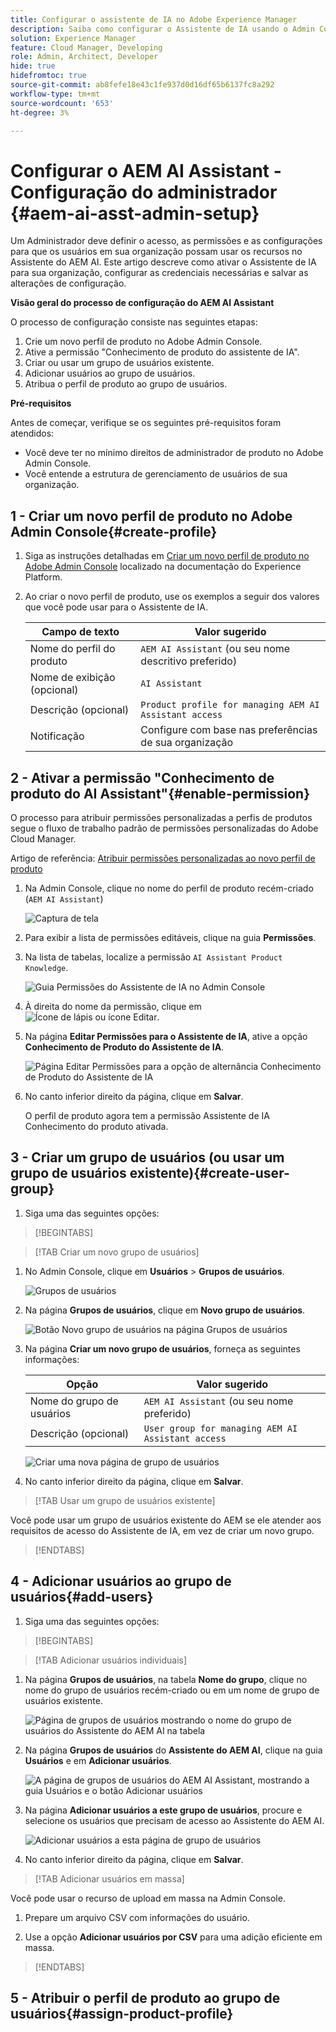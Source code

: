 ```yaml
---
title: Configurar o assistente de IA no Adobe Experience Manager
description: Saiba como configurar o Assistente de IA usando o Admin Console no Adobe Experience Manager.
solution: Experience Manager
feature: Cloud Manager, Developing
role: Admin, Architect, Developer
hide: true
hidefromtoc: true
source-git-commit: ab8fefe18e43c1fe937d0d16df65b6137fc8a292
workflow-type: tm+mt
source-wordcount: '653'
ht-degree: 3%

---
```


# Configurar o AEM AI Assistant - Configuração do administrador {#aem-ai-asst-admin-setup}

Um Administrador deve definir o acesso, as permissões e as configurações para que os usuários em sua organização possam usar os recursos no Assistente do AEM AI. Este artigo descreve como ativar o Assistente de IA para sua organização, configurar as credenciais necessárias e salvar as alterações de configuração.

**Visão geral do processo de configuração do AEM AI Assistant**

O processo de configuração consiste nas seguintes etapas:

1. Crie um novo perfil de produto no Adobe Admin Console.
1. Ative a permissão &quot;Conhecimento de produto do assistente de IA&quot;.
1. Criar ou usar um grupo de usuários existente.
1. Adicionar usuários ao grupo de usuários.
1. Atribua o perfil de produto ao grupo de usuários.

**Pré-requisitos**

Antes de começar, verifique se os seguintes pré-requisitos foram atendidos:

* Você deve ter no mínimo direitos de administrador de produto no Adobe Admin Console.
* Você entende a estrutura de gerenciamento de usuários de sua organização.

## 1 - Criar um novo perfil de produto no Adobe Admin Console{#create-profile}

1. Siga as instruções detalhadas em [Criar um novo perfil de produto no Adobe Admin Console](https://experienceleague.adobe.com/en/docs/experience-platform/access-control/ui/create-profile) localizado na documentação do Experience Platform.

1. Ao criar o novo perfil de produto, use os exemplos a seguir dos valores que você pode usar para o Assistente de IA.

   | Campo de texto | Valor sugerido |
   | --- | --- |
   | Nome do perfil do produto | `AEM AI Assistant` (ou seu nome descritivo preferido) |
   | Nome de exibição (opcional) | `AI Assistant` |
   | Descrição (opcional) | `Product profile for managing AEM AI Assistant access` |
   | Notificação | Configure com base nas preferências de sua organização |




## 2 - Ativar a permissão &quot;Conhecimento de produto do AI Assistant&quot;{#enable-permission}

O processo para atribuir permissões personalizadas a perfis de produtos segue o fluxo de trabalho padrão de permissões personalizadas do Adobe Cloud Manager.

Artigo de referência: [Atribuir permissões personalizadas ao novo perfil de produto](https://experienceleague.adobe.com/en/docs/experience-manager-cloud-manager/content/requirements/custom-permissions#assign-permissions)

1. Na Admin Console, clique no nome do perfil de produto recém-criado (`AEM AI Assistant`)

   ![Captura de tela](/help/implementing/cloud-manager/assets/ai-assistant-console.png)

1. Para exibir a lista de permissões editáveis, clique na guia **Permissões**.

1. Na lista de tabelas, localize a permissão `AI Assistant Product Knowledge`.

   ![Guia Permissões do Assistente de IA no Admin Console](/help/implementing/cloud-manager/assets/ai-assistant-permission.png)

1. À direita do nome da permissão, clique em ![Ícone de lápis ou ícone Editar](https://spectrum.adobe.com/static/icons/workflow_18/Smock_Edit_18_N.svg).

1. Na página **Editar Permissões para o Assistente de IA**, ative a opção **Conhecimento de Produto do Assistente de IA**.

   ![Página Editar Permissões para a opção de alternância Conhecimento de Produto do Assistente de IA](/help/implementing/cloud-manager/assets/ai-assistant-prod-knowledge.png)

1. No canto inferior direito da página, clique em **Salvar**.

   O perfil de produto agora tem a permissão Assistente de IA Conhecimento do produto ativada.


## 3 - Criar um grupo de usuários (ou usar um grupo de usuários existente){#create-user-group}

1. Siga uma das seguintes opções:

>[!BEGINTABS]

>[!TAB Criar um novo grupo de usuários]

1. No Admin Console, clique em **Usuários** > **Grupos de usuários**.

   ![Grupos de usuários](/help/implementing/cloud-manager/assets/ai-assistant-user-groups.png)

1. Na página **Grupos de usuários**, clique em **Novo grupo de usuários**.

   ![Botão Novo grupo de usuários na página Grupos de usuários](/help/implementing/cloud-manager/assets/ai-assistant-new-user-group.png)

1. Na página **Criar um novo grupo de usuários**, forneça as seguintes informações:

   | Opção | Valor sugerido |
   | --- | --- |
   | Nome do grupo de usuários | `AEM AI Assistant` (ou seu nome preferido) |
   | Descrição (opcional) | `User group for managing AEM AI Assistant access` |

   ![Criar uma nova página de grupo de usuários](/help/implementing/cloud-manager/assets/ai-assistant-create-new-user-group.png)

1. No canto inferior direito da página, clique em **Salvar**.

>[!TAB Usar um grupo de usuários existente]

Você pode usar um grupo de usuários existente do AEM se ele atender aos requisitos de acesso do Assistente de IA, em vez de criar um novo grupo.

>[!ENDTABS]

## 4 - Adicionar usuários ao grupo de usuários{#add-users}

1. Siga uma das seguintes opções:

>[!BEGINTABS]

>[!TAB Adicionar usuários individuais]

1. Na página **Grupos de usuários**, na tabela **Nome do grupo**, clique no nome do grupo de usuários recém-criado ou em um nome de grupo de usuários existente.

   ![Página de grupos de usuários mostrando o nome do grupo de usuários do Assistente do AEM AI na tabela](/help/implementing/cloud-manager/assets/ai-assistant-user-group-name-in-table.png)

1. Na página **Grupos de usuários** do **Assistente do AEM AI**, clique na guia **Usuários** e em **Adicionar usuários**.

   ![A página de grupos de usuários do AEM AI Assistant, mostrando a guia Usuários e o botão Adicionar usuários](/help/implementing/cloud-manager/assets/ai-assistant-add-users.png)

1. Na página **Adicionar usuários a este grupo de usuários**, procure e selecione os usuários que precisam de acesso ao Assistente do AEM AI.

   ![Adicionar usuários a esta página de grupo de usuários](/help/implementing/cloud-manager/assets/ai-assistant-add-users-to-this-group.png)

1. No canto inferior direito da página, clique em **Salvar**.

>[!TAB Adicionar usuários em massa]

Você pode usar o recurso de upload em massa na Admin Console.

1. Prepare um arquivo CSV com informações do usuário.

1. Use a opção **Adicionar usuários por CSV** para uma adição eficiente em massa.

>[!ENDTABS]




## 5 - Atribuir o perfil de produto ao grupo de usuários{#assign-product-profile}




